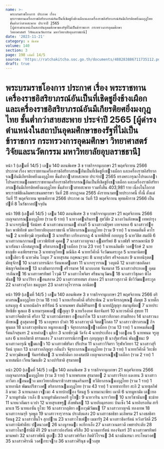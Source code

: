 ```yaml
---
name: >-
  พระบรมราชโองการ ประกาศ เรื่อง
  พระราชทานเครื่องราชอิสริยาภรณ์อันเป็นที่เชิดชูยิ่งช้างเผือกและเครื่องราชอิสริยาภรณ์อันมีเกียรติยศยิ่งมงกุฎไทย
  ชั้นต่ำกว่าสายสะพาย ประจำปี 2565
  [ผู้ดำรงตำแหน่งในสถาบันอุดมศึกษาของรัฐที่ไม่เป็นข้าราชการ กระทรวงการอุดมศึกษา
  วิทยาศาสตร์ วิจัยและนวัตกรรม มหาวิทยาลัยอุบลราชธานี]
date: '2023-11-21'
category: ข พิเศษ
volume: 140
section: 3
page: 198 เล่มที่ 14/5
source: 'https://ratchakitcha.soc.go.th/documents/488283886711735112.pdf'
draft: true
---
```


# พระบรมราชโองการ ประกาศ เรื่อง พระราชทานเครื่องราชอิสริยาภรณ์อันเป็นที่เชิดชูยิ่งช้างเผือกและเครื่องราชอิสริยาภรณ์อันมีเกียรติยศยิ่งมงกุฎไทย ชั้นต่ำกว่าสายสะพาย ประจำปี 2565 [ผู้ดำรงตำแหน่งในสถาบันอุดมศึกษาของรัฐที่ไม่เป็นข้าราชการ กระทรวงการอุดมศึกษา วิทยาศาสตร์ วิจัยและนวัตกรรม มหาวิทยาลัยอุบลราชธานี]

หน้า 1 (เลมที่ 14/5 ) เลม 140 ตอนพิเศษ 3 ข ราชกิจจานุเบกษา 21 พฤศจิกายน 2566 ประกาศ เรื่อง พระราชทานเครื่องราชอิสริยาภรณอันเป็นที่เชิดชูยิ่งชางเผือก และเครื่องราชอิสริยาภรณอันมีเกียรติยศยิ่งมงกุฎไทย ชั้นต่ํากวาสายสะพาย ประจําป 2565 ทรงพระกรุณาโปรดเกลาโปรดกระหมอมพระราชทานเครื่องราชอิสริยาภรณอันเป็นที่เชิดชูยิ่งชางเผือก และเครื่องราชอิสริยาภรณอันมีเกียรติยศยิ่งมงกุฎไทย ชั้นต่ํากวาสายสะพาย รวมทั้งสิ้น 403,981 ราย เนื่องในโอกาสพระราชพิธีเฉลิมพระชนมพรรษา วันที่ 28 กรกฎาคม 2565 ดังรายนามทายประกาศนี้ ทั้งนี้ ตั้งแต่วันที่ 11 พฤศจิกายน พุทธศักราช 2566 ประกาศ ณ วันที่ 13 พฤศจิกายน พุทธศักราช 2566 เป็นปที่ 8 ในรัชกาลปจจุบัน

หน้า 198 (เลมที่ 14/5 ) เลม 140 ตอนพิเศษ 3 ข ราชกิจจานุเบกษา 21 พฤศจิกายน 2566 เบญจมาภรณมงกุฎไทย (รวม 6 ราย) 1 นายวงศนรินทร สุขวิชัย 2 นางกวินลักษณ เทพบํารุง 3 นางจารุณีย รัตน์พร 4 นางสาวชนากานต คําเมรี 5 นางสาวณัฐพร เกยจอหอ 6 นางสาวปยธิดา พาพิทักษ์ มหาวิทยาลัยอุบลราชธานี ทวีติยาภรณมงกุฎไทย (รวม 9 ราย) 1 นายคมสันติ์ ดาโรจน 2 นายชัยวุฒิ กรุดพันธ 3 นายปรีชา เกรียงกรกฎ 4 นายพิสิทธิ์ กอบบุญ 5 นายวิชิต สมบัติ 6 นางสาวกนกกานต เทวาพิทักษ์ คุคค 7 นางสาวกาญจนา คุมทรัพย์ 8 นางพัชรี พรรณพานิช 9 นางรัตนา เล็กสมบูรณ ตริตาภรณชางเผือก (รวม 23 ราย) 1 นายเฉลิมชัย วงศรักษ์ 2 นายชาญชัย คงเพียรธรรม 3 นายชาญวิทย มณีนิล 4 นายทวีศักดิ์ จึงวัฒนตระกูล 5 นายมานิตย แซเตียว 6 นายวศิน โกมุท 7 นายสุรสม กฤษณะจูฑะ 8 นายสุวภัทร ศรีจองแสง 9 นายอนิรุตต มัทธุจักร 10 นางสาวกรรณิกา รัตนพงศเลขา 11 นางจารุวรรณ วงบุตดี 12 นางสาวชลลัดดา พิชญาจิตติพงษ 13 นางธันยาการย ศรีวรมาศ 14 นางบงกช จันทมาส 15 นางสาวประยงค อุดมวรภัณฑ 16 นางสาวพรทิพย์ ไววุฒิ 17 นางสาวไพจิตร ศรีธนานุวัฒน 18 นางสาววิชุลดา พิไลพันธ 19 นางวิริยา ออนสอาด 20 นางสาวสายสมร ลําลอง 21 นางสาวสุภาวดี ชัยวิวัฒนตระกูล 22 นางสาวสุวิภา ชมภูบุตร 23 นางสาวอุไรวรรณ อกนิตย

หน้า 199 (เลมที่ 14/5 ) เลม 140 ตอนพิเศษ 3 ข ราชกิจจานุเบกษา 21 พฤศจิกายน 2566 ตริตาภรณมงกุฎไทย (รวม 18 ราย) 1 นายเกรียงศักดิ์ ตรีประพิณ 2 นายจักรกฤษณ อัมพุช 3 นายติ๊ก แสนบุญ 4 นายถนัดกิจ ชารีรัตน์ 5 นายนพพร ตันติศิรินทร 6 นายปฏิญญา สมานุหัตถ 7 นายประสิทธิชัย พูลผล 8 นายมารุตพงศ ปญญา 9 นายเรืองยศ พิลาจันทร์ 10 นายวรศักดิ์ สุขบท 11 นางสาวจิตติยวดี ศรีภา 12 นางสาวฉัตรชยา ออนอําไพ 13 นางสาวฑิภาดา สามสีทอง 14 นางสาวนงลักษณ สูงสุมาลย 15 นางบุษบา บัวคํา 16 นางสาวยุวดี จิตตโกศล 17 นางสาววชิราภรณ กิจพูนผล 18 นางสาวสุทธินาถ หนูทองแกว จัตุรถาภรณชางเผือก (รวม 13 ราย) 1 นายคมสันต รัตนกิจสุนทร 2 นายคําลา มุสิกา 3 นายชัยวุฒิ วัดจัง 4 นายประเทือง มวงออน 5 นายพนม จรูญแสง 6 นายอภิชาติ ธรรมแสง 7 นางสาวกรรณิการพร กุลบุญญา 8 นางฐิตารัตน์ พันธุชนะ 9 นางสาวดารุณี พุมแกว 10 นางสาวพัชริดา ปรีเปรม 11 นางสาววิจิตรา วิรุฬหวิทยา 12 นางสาวสุรีรัตน์ บุบผา 13 นางสาวอภิญญา กลิ่นบัว จัตุรถาภรณมงกุฎไทย (รวม 3 ราย) 1 นายทวีศักดิ์ วิยะชัย 2 นายวุฒิพงศ จันทร์พันธ 3 นายศักดิ์ดา กองสมบัติ เบญจมาภรณชางเผือก (รวม 2 ราย) 1 นายสมนึก เวียนวัฒนชัย 2 นางปาริชาติ สุรมาตย

หน้า 200 (เลมที่ 14/5 ) เลม 140 ตอนพิเศษ 3 ข ราชกิจจานุเบกษา 21 พฤศจิกายน 2566 เบญจมาภรณมงกุฎไทย (รวม 3 ราย) 1 นายพรเทพ สุรมาตย 2 นางสาวจีรภา แดงทน 3 นางสาวภาวิตา กอนดวง มหาวิทยาลัยนราธิวาสราชนครินทร ทวีติยาภรณมงกุฎไทย (รวม 1 ราย) 1 นายอานิส พัฒนปรีชาวงศ ตริตาภรณมงกุฎไทย (รวม 43 ราย) 1 นายซาการียา สะอิ 2 นายซุลกีฟลี มามะ 3 นายนภดล เจะมะ 4 นายปกปอง รัตนชู 5 นายมะนะพียะ เมาตี 6 นายมูหามัด เตะยอ 7 นายมูฮํามัด วาเล็ง 8 นายมูฮํามัดบาคอรี ยูโซะ 9 นายวาริน นาราวิทย 10 นายวิชานันท ชะม้าย 11 นายแวอัมแร แวปา 12 นายสุรเชษฐ สังขพันธ 13 นายอับดุลรอยะ บินเซ็ง 14 นายอิบรอฮิม สารีมาแซ 15 นายแอซัน ยูโซะ 16 นางสาวกฤติยา อองวุฒิวัฒน 17 นางสาวกาญจนี ทองเทพ 18 นางสาวจามจุรี จุลพูล 19 นางสาวจารุวรรณ ประดับแสง 20 นางสาวชลธิชา มะลิพรม 21 นางชลธิศา รัตนชู 22 นางสาวชื่นใจ สุกปาน 23 นางสาวโซเฟย เมฆารัฐ 24 นางสาวธิดารัตน์ หวังสวัสดิ์ 25 นางสาวนิฟาตีฮะ ปตนวงศ 26 นางนูรหมะ หะยีกาเล็ง 27 นางสาวเนตรวดี เพชรประดับ 28 นางสาวโนรฮามีมี คีรี 29 นางสาวปองรัตน์ ศรีสืบ 30 นางผการัตน์ ทองจันทร์ 31 นางสาวพรทิพย์ มานพคํา 32 นางสาวพัชนี ตูเละ 33 นางสาวฟารีดา กิตติวิโรจน 34 นางมัณฑนา กระโหมวงศ 35 นางสาวศิราณี วงศกระจาง 36 นางสาวศิรินุช ดวงสุข
